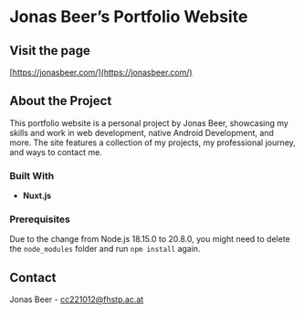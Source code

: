 # Jonas Beer’s Portfolio Website

## Visit the page

[https://jonasbeer.com/](https://jonasbeer.com/)
## About the Project

This portfolio website is a personal project by Jonas Beer, showcasing my skills and work in web development, native Android Development, and more. The site features a collection of my projects, my professional journey, and ways to contact me.

### Built With

- **Nuxt.js** 

### Prerequisites
Due to the change from Node.js 18.15.0 to 20.8.0, you might need to delete the `node_modules` folder and run `npm install` again.


## Contact

Jonas Beer - cc221012@fhstp.ac.at
